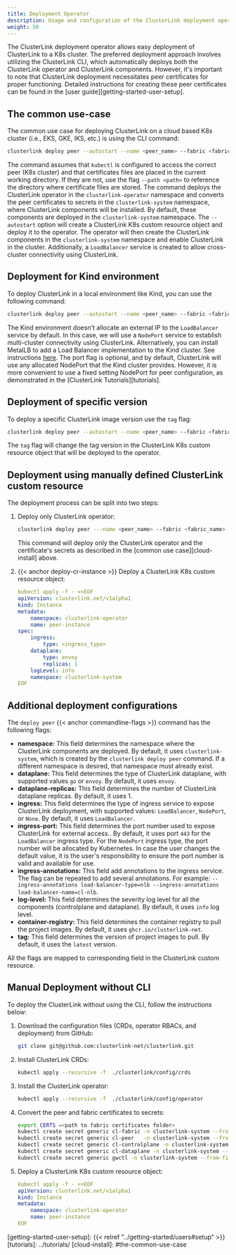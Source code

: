 ```yaml
---
title: Deployment Operator
description: Usage and configuration of the ClusterLink deployment operator.
weight: 50
---
```


The ClusterLink deployment operator allows easy deployment of ClusterLink to a K8s cluster.
The preferred deployment approach involves utilizing the ClusterLink CLI,
which automatically deploys both the ClusterLink operator and ClusterLink components.
However, it's important to note that ClusterLink deployment necessitates peer certificates for proper functioning.
Detailed instructions for creating these peer certificates can be found in the [user guide][getting-started-user-setup].

## The common use-case

The common use case for deploying ClusterLink on a cloud based K8s cluster (i.e., EKS, GKE, IKS, etc.) is using the CLI command:

```sh
clusterlink deploy peer --autostart --name <peer_name> --fabric <fabric_name>
```

The command assumes that `kubectl` is configured to access the correct peer (K8s cluster)
and that certificates files are placed in the current working directory.
If they are not, use the flag `--path <path>` to reference the directory where certificate files are stored.
The command deploys the ClusterLink operator in the `clusterlink-operator` namespace and converts
the peer certificates to secrets in the `clusterlink-system` namespace, where ClusterLink components will be installed.
By default, these components are deployed in the `clusterlink-system` namespace.
The `--autostart` option will create a ClusterLink K8s custom resource object and deploy it to the operator.
The operator will then create the ClusterLink components in the `clusterlink-system` namespace and enable ClusterLink in the cluster.
Additionally, a `LoadBalancer` service is created to allow cross-cluster connectivity using ClusterLink.

## Deployment for Kind environment

To deploy ClusterLink in a local environment like Kind, you can use the following command:

```sh
clusterlink deploy peer --autostart --name <peer_name> --fabric <fabric_name> --ingress=NodePort --ingress-port=30443
```

The Kind environment doesn't allocate an external IP to the `LoadBalancer` service by default.
In this case, we will use a `NodePort` service to establish multi-cluster connectivity using ClusterLink.
Alternatively, you can install MetalLB to add a Load Balancer implementation to the Kind cluster. See instructions
[here](https://kind.sigs.k8s.io/docs/user/loadbalancer/).
The port flag is optional, and by default, ClusterLink will use any allocated NodePort that the Kind cluster provides.
However, it is more convenient to use a fixed setting NodePort for peer configuration, as demonstrated in the
[ClusterLink Tutorials][tutorials].

## Deployment of specific version

To deploy a specific ClusterLink image version use the `tag` flag:

```sh
clusterlink deploy peer --autostart --name <peer_name> --fabric <fabric_name> --tag <version_tag>
```

The `tag` flag will change the tag version in the ClusterLink K8s custom resource object that will be deployed to the operator.

## Deployment using manually defined ClusterLink custom resource

The deployment process can be split into two steps:

1. Deploy only ClusterLink operator:

    ```sh
    clusterlink deploy peer ---name <peer_name> --fabric <fabric_name>
    ```

    This command will deploy only the ClusterLink operator and the certificate's secrets as described in the [common use case][cloud-install] above.

1. {{< anchor deploy-cr-instance >}} Deploy a ClusterLink K8s custom resource object:

    ```yaml
    kubectl apply -f - <<EOF
    apiVersion: clusterlink.net/v1alpha1
    kind: Instance
    metadata:
        namespace: clusterlink-operator
        name: peer-instance
    spec:
        ingress:
            type: <ingress_type>
        dataplane:
            type: envoy
            replicas: 1
        logLevel: info
        namespace: clusterlink-system
    EOF
    ```

## Additional deployment configurations

The `deploy peer` {{< anchor commandline-flags >}} command has the following flags:

- **namespace:** This field determines the namespace where the ClusterLink components are deployed.
 By default, it uses `clusterlink-system`, which is created by the `clusterlink deploy peer` command.
 If a different namespace is desired, that namespace must already exist.
- **dataplane:** This field determines the type of ClusterLink dataplane, with supported values `go` or `envoy`. By default, it uses `envoy`.
- **dataplane-replicas:** This field determines the number of ClusterLink dataplane replicas. By default, it uses 1.
- **ingress:** This field determines the type of ingress service to expose ClusterLink deployment,
  with supported values: `LoadBalancer`, `NodePort`, or `None`. By default, it uses `LoadBalancer`.
- **ingress-port:** This field determines the port number used to expose ClusterLink for external access..
  By default, it uses port `443` for the `LoadBalancer` ingress type.
  For the `NodePort` ingress type, the port number will be allocated by Kubernetes.
  In case the user changes the default value, it is the user's responsibility to ensure the port number is valid and available for use.
- **ingress-annotations:** This field add annotations to the ingress service.
   The flag can be repeated to add several annotations. For example: `--ingress-annotations load-balancer-type=nlb --ingress-annotations load-balancer-name=cl-nlb`.
- **log-level:** This field determines the severity log level for all the components (controlplane and dataplane).
  By default, it uses `info` log level.
- **container-registry:** This field determines the container registry to pull the project images.
  By default, it uses `ghcr.io/clusterlink-net`.
- **tag:** This field determines the version of project images to pull. By default, it uses the `latest` version.

All the flags are mapped to corresponding field in the ClusterLink custom resource.

## Manual Deployment without CLI

To deploy the ClusterLink without using the CLI, follow the instructions below:

1. Download the configuration files (CRDs, operator RBACs, and deployment) from GitHub:

    ```sh
    git clone git@github.com:clusterlink-net/clusterlink.git
    ```

2. Install ClusterLink CRDs:

    ```sh
    kubectl apply --recursive -f  ./clusterlink/config/crds
    ```

3. Install the ClusterLink operator:

    ```sh
    kubectl apply --recursive -f  ./clusterlink/config/operator
    ```

4. Convert the peer and fabric certificates to secrets:

    ```sh
    export CERTS =<path to fabric certificates folder>
    kubectl create secret generic cl-fabric -n clusterlink-system --from-file=ca=$CERTS /cert.pem
    kubectl create secret generic cl-peer   -n clusterlink-system --from-file=ca=$CERTS /peer1/cert.pem
    kubectl create secret generic cl-controlplane -n clusterlink-system --from-file=cert=$CERTS /peer1/controlplane/cert.pem --from-file=key=$CERTS /peer1/controlplane/key.pem
    kubectl create secret generic cl-dataplane -n clusterlink-system --from-file=cert=$CERTS /peer1/dataplane/cert.pem --from-file=key=$CERTS /peer1/dataplane/key.pem
    kubectl create secret generic gwctl -n clusterlink-system --from-file=cert=$CERTS /peer1/gwctl/cert.pem --from-file=key=$CERTS /peer1/gwctl/key.pem
    ```

5. Deploy a ClusterLink K8s custom resource object:

    ```yaml
    kubectl apply -f - <<EOF
    apiVersion: clusterlink.net/v1alpha1
    kind: Instance
    metadata:
        namespace: clusterlink-operator
        name: peer-instance
    EOF
    ```

[getting-started-user-setup]: {{< relref "../getting-started/users#setup" >}}
[tutorials]: ../tutorials/
[cloud-install]: #the-common-use-case
